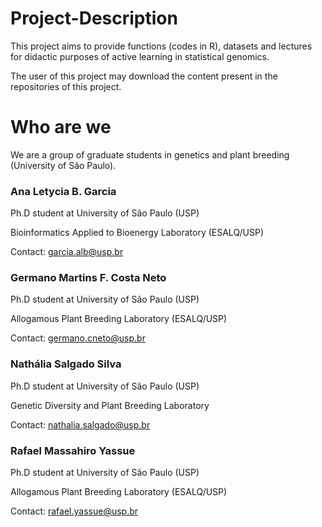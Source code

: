 # Project-Description

This project aims to provide functions (codes in R), datasets and lectures for didactic purposes of active learning in statistical genomics.

The user of this project may download the content present in the repositories of this project.


# Who are we

We are a group of graduate students in genetics and plant breeding (University of São Paulo).

### **Ana Letycia B. Garcia** 

Ph.D student at University of São Paulo (USP)

Bioinformatics Applied to Bioenergy Laboratory (ESALQ/USP)

Contact: <garcia.alb@usp.br>


### **Germano Martins F. Costa Neto** 

Ph.D student at University of São Paulo (USP)

Allogamous Plant Breeding Laboratory (ESALQ/USP)

Contact: <germano.cneto@usp.br>

### **Nathália Salgado Silva**

Ph.D student at University of São Paulo (USP)

Genetic Diversity and Plant Breeding Laboratory

Contact:  <nathalia.salgado@usp.br>

### **Rafael Massahiro Yassue** 

Ph.D student at University of São Paulo (USP)

Allogamous Plant Breeding Laboratory (ESALQ/USP)

Contact: <rafael.yassue@usp.br>



